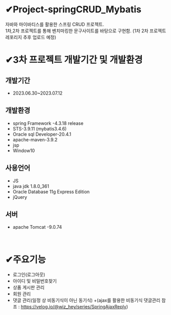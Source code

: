 # ✔Project-springCRUD_Mybatis
자바와 마이바티스를 활용한 스프링 CRUD 프로젝트.<br>
1차,2차 프로젝트를 통해 벤치마킹한 문구사이트를 바탕으로 구현함.
(1차 2차 프로젝트 레포리지 추후 업로드 예정)
<br>

# ✔3차 프로젝트 개발기간 및 개발환경

## 개발기간
- 2023.06.30~2023.07.12

## 개발환경
- spring Framework -4.3.18 release
- STS-3.9.11 (mybatis3.4.6)
- Oracle sql Developer-20.4.1
- apache-maven-3.9.2
- jsp
- Window10

## 사용언어
- JS
- java jdk 1.8.0_361
- Oracle Database 11g Express Edition
- jQuery

## 서버
- apache Tomcat -9.0.74
<br>

# ✔주요기능
- 로그인(로그아웃)
- 아이디 및 비밀번호찾기
- 상품 게시판 관리
- 회원 관리
- 댓글 관리(일정 상 비동기식이 아닌 동기식)
  +(ajax를 활용한 비동기식 댓글관리 참조 : https://velog.io/@wiz_hey/series/SpringAjaxReply)


